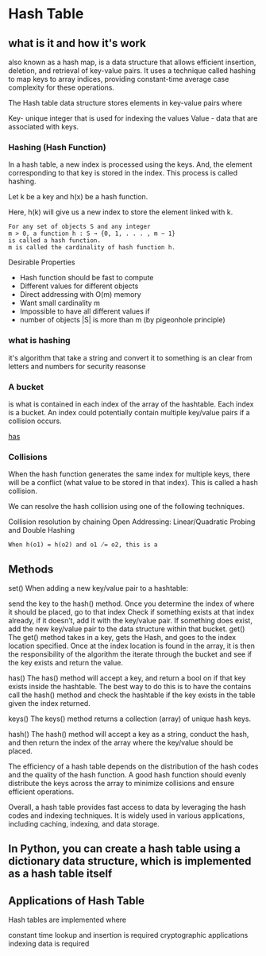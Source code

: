 # Hash Table

## what is it and how it's work

also known as a hash map, is a data structure that allows efficient insertion, deletion, and retrieval of key-value pairs. It uses a technique called hashing to map keys to array indices, providing constant-time average case complexity for these operations.

The Hash table data structure stores elements in key-value pairs where

Key- unique integer that is used for indexing the values
Value - data that are associated with keys.


### Hashing (Hash Function)
In a hash table, a new index is processed using the keys. And, the element corresponding to that key is stored in the index. This process is called hashing.

Let k be a key and h(x) be a hash function.

Here, h(k) will give us a new index to store the element linked with k.

```
For any set of objects S and any integer
m > 0, a function h : S → {0, 1, . . . , m − 1}
is called a hash function.
m is called the cardinality of hash function h.

```
Desirable Properties
- Hash function should be fast to
compute
- Different values for different objects
- Direct addressing with O(m) memory
- Want small cardinality m
- Impossible to have all different values if
- number of objects |S| is more than m
(by pigeonhole principle)

###  what is hashing 
it's algorithm that take a string and convert it to something is an clear from letters and numbers for security reasonse

### A bucket
 is what is contained in each index of the array of the hashtable. Each index is a bucket. An index could potentially contain multiple key/value pairs if a collision occurs.


[has](./Hash-2_0.webp)
### Collisions
When the hash function generates the same index for multiple keys, there will be a conflict (what value to be stored in that index). This is called a hash collision.

We can resolve the hash collision using one of the following techniques.

Collision resolution by chaining
Open Addressing: Linear/Quadratic Probing and Double Hashing

`When h(o1) = h(o2) and o1 ̸= o2, this is a`

## Methods
set()
When adding a new key/value pair to a hashtable:

send the key to the hash() method.
Once you determine the index of where it should be placed, go to that index
Check if something exists at that index already, if it doesn’t, add it with the key/value pair.
If something does exist, add the new key/value pair to the data structure within that bucket.
get()
The get() method takes in a key, gets the Hash, and goes to the index location specified. Once at the index location is found in the array, it is then the responsibility of the algorithm the iterate through the bucket and see if the key exists and return the value.

has()
The has() method will accept a key, and return a bool on if that key exists inside the hashtable. The best way to do this is to have the contains call the hash() method and check the hashtable if the key exists in the table given the index returned.

keys()
The keys() method returns a collection (array) of unique hash keys.

hash()
The hash() method will accept a key as a string, conduct the hash, and then return the index of the array 
where the key/value should be placed.


The efficiency of a hash table depends on the distribution of the hash codes and the quality of the hash function. A good hash function should evenly distribute the keys across the array to minimize collisions and ensure efficient operations.

Overall, a hash table provides fast access to data by leveraging the hash codes and indexing techniques. It is widely used in various applications, including caching, indexing, and data storage.

## In Python, you can create a hash table using a dictionary data structure, which is implemented as a hash table itself


## Applications of Hash Table

Hash tables are implemented where

constant time lookup and insertion is required
cryptographic applications
indexing data is required